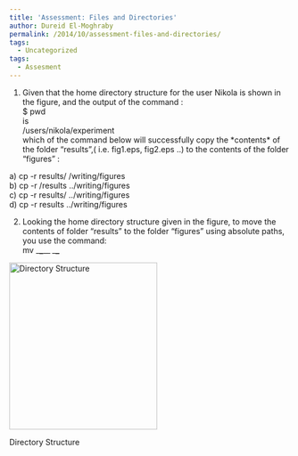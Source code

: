 ```yaml
---
title: 'Assessment: Files and Directories'
author: Dureid El-Moghraby
permalink: /2014/10/assessment-files-and-directories/
tags:
  - Uncategorized
tags:
  - Assesment
---
```

1. Given that the home directory structure for the user Nikola is shown in the figure, and the output of the command :  
$ pwd  
is  
/users/nikola/experiment  
which of the command below will successfully copy the \*contents\* of the folder &#8220;results&#8221;,( i.e. fig1.eps, fig2.eps ..) to the contents of the folder &#8220;figures&#8221; :

a) cp -r results/ /writing/figures  
b) cp -r /results ../writing/figures  
c) cp -r results/ ../writing/figures  
d) cp -r results ../writing/figures

2. Looking the home directory structure given in the figure, to move the contents of folder &#8220;results&#8221; to the folder &#8220;figures&#8221; using absolute paths, you use the command:  
mv \___\___\__ _\___\____ <figure id="attachment_9182" style="width: 265px;" class="wp-caption alignnone">

[<img src="http://teaching.software-carpentry.org/wp-content/uploads/2014/10/dir-struct-assess-265x300.png" alt="Directory Structure" width="265" height="300" class="size-medium wp-image-9182" />][1]<figcaption class="wp-caption-text">Directory Structure</figcaption></figure>

 [1]: http://teaching.software-carpentry.org/wp-content/uploads/2014/10/dir-struct-assess.png
